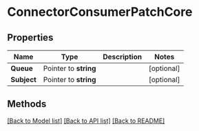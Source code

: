 # ConnectorConsumerPatchCore

## Properties

Name | Type | Description | Notes
------------ | ------------- | ------------- | -------------
**Queue** | Pointer to **string** |  | [optional] 
**Subject** | Pointer to **string** |  | [optional] 

## Methods


[[Back to Model list]](../README.md#documentation-for-models) [[Back to API list]](../README.md#documentation-for-api-endpoints) [[Back to README]](../README.md)


